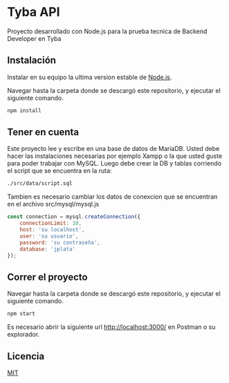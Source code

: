 # Tyba API

Proyecto desarrollado con Node.js para la prueba tecnica de Backend Developer en Tyba
## Instalación

Instalar en su equipo la ultima version estable de [Node.js](https://nodejs.org/en/).

Navegar hasta la carpeta donde se descargó este repositorio, y ejecutar el siguiente comando.

```bash
npm install
```

## Tener en cuenta
Este proyecto lee y escribe en una base de datos de MariaDB. Usted debe hacer las instalaciones necesarias por ejemplo Xampp o la que usted guste para poder trabajar con MySQL. Luego debe crear la DB y tablas corriendo el script que se encuentra en la ruta:

```bash
./src/data/script.sql

```

Tambien es necesario cambiar los datos de conexcion que se encuentran en el archivo src/mysql/mysql.js

```javascript
const connection = mysql.createConnection({
    connectionLimit: 10,
    host: 'su localhost',
    user: 'su usuario',
    password: 'su contraseña',
    database: 'jplata'
});
```
## Correr el proyecto

Navegar hasta la carpeta donde se descargó este repositorio, y ejecutar el siguiente comando.

```bash
npm start

```

Es necesario abrir la siguiente url [http://localhost:3000/](http://localhost:3000) en Postman o su explorador.
## Licencia 
[MIT](https://choosealicense.com/licenses/mit/)
